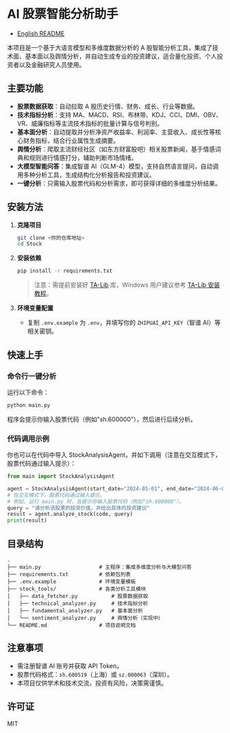 # AI 股票智能分析助手

+ [English README](README.md)

 本项目是一个基于大语言模型和多维度数据分析的 A 股智能分析工具，集成了技术面、基本面以及舆情分析，并自动生成专业的投资建议，适合量化投资、个人投资者以及金融研究人员使用。

## 主要功能

- **股票数据获取**：自动拉取 A 股历史行情、财务、成长、行业等数据。
- **技术指标分析**：支持 MA、MACD、RSI、布林带、KDJ、CCI、DMI、OBV、VR、威廉指标等主流技术指标的批量计算与信号判别。
- **基本面分析**：自动提取并分析净资产收益率、利润率、主营收入、成长性等核心财务指标，结合行业属性生成摘要。
- **舆情分析**：爬取主流财经社区（如东方财富股吧）相关股票新闻，基于情感词典和规则进行情感打分，辅助判断市场情绪。
- **大模型智能问答**：集成智谱 AI（GLM-4）模型，支持自然语言提问，自动调用多种分析工具，生成结构化分析报告和投资建议。
- **一键分析**：只需输入股票代码和分析需求，即可获得详细的多维度分析结果。

## 安装方法

1. **克隆项目**
   ```bash
   git clone <你的仓库地址>
   cd Stock
   ```

2. **安装依赖**
   ```bash
   pip install -r requirements.txt
   ```
   > 注意：需提前安装好 [TA-Lib](https://ta-lib.org/) 库，Windows 用户建议参考 [TA-Lib 安装教程](https://blog.csdn.net/weixin_44791964/article/details/131701857)。

3. **环境变量配置**
   - 复制 `.env.example` 为 `.env`，并填写你的 `ZHIPUAI_API_KEY`（智谱 AI）等相关密钥。

## 快速上手

### 命令行一键分析

运行以下命令：
```bash
python main.py
```
程序会提示你输入股票代码（例如"sh.600000"），然后进行后续分析。

### 代码调用示例

你也可以在代码中导入 StockAnalysisAgent，并如下调用（注意在交互模式下，股票代码通过输入提示）：
```python
from main import StockAnalysisAgent

agent = StockAnalysisAgent(start_date="2024-05-01", end_date="2024-06-01")
# 在交互模式下，股票代码通过输入提示。
# 例如，运行 main.py 时，会提示你输入股票代码（例如"sh.600000"）。
query = "请分析该股票的投资价值，并给出具体的投资建议"
result = agent.analyze_stock(code, query)
print(result)
```

## 目录结构

```
.
├── main.py                   # 主程序：集成多维度分析与大模型问答
├── requirements.txt          # 依赖包列表
├── .env.example              # 环境变量模板
├── stock_tools/              # 各类分析工具模块
│   ├── data_fetcher.py           # 股票数据获取
│   ├── technical_analyzer.py     # 技术指标分析
│   ├── fundamental_analyzer.py   # 基本面分析
│   └── sentiment_analyzer.py     # 舆情分析（实现中）
└── README.md                 # 项目说明文档
```

## 注意事项

- 需注册智谱 AI 账号并获取 API Token。
- 股票代码格式：`sh.600519`（上海）或 `sz.000063`（深圳）。
- 本项目仅供学术和技术交流，投资有风险，决策需谨慎。

## 许可证

MIT 